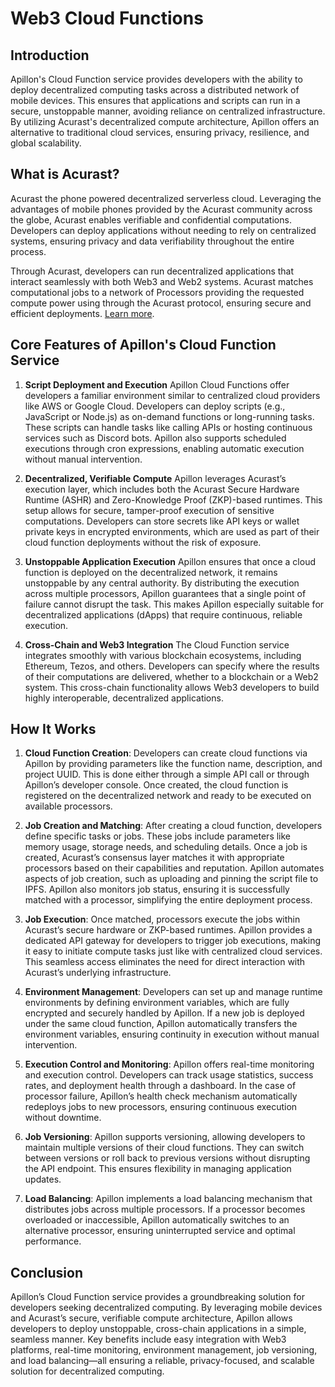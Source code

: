 # Web3 Cloud Functions

## Introduction

Apillon's Cloud Function service provides developers with the ability to deploy decentralized computing tasks across a distributed network of mobile devices. This ensures that applications and scripts can run in a secure, unstoppable manner, avoiding reliance on centralized infrastructure. By utilizing Acurast's decentralized compute architecture, Apillon offers an alternative to traditional cloud services, ensuring privacy, resilience, and global scalability.

## What is Acurast?

Acurast the phone powered decentralized serverless cloud. Leveraging the advantages of mobile phones provided by the Acurast community across the globe, Acurast enables verifiable and confidential computations. Developers can deploy applications without needing to rely on centralized systems, ensuring privacy and data verifiability throughout the entire process.

Through Acurast, developers can run decentralized applications that interact seamlessly with both Web3 and Web2 systems. Acurast matches computational jobs to a network of Processors providing the requested compute power using through the Acurast protocol, ensuring secure and efficient deployments. [Learn more](https://docs.acurast.com/).

## Core Features of Apillon's Cloud Function Service

1. **Script Deployment and Execution**
Apillon Cloud Functions offer developers a familiar environment similar to centralized cloud providers like AWS or Google Cloud. Developers can deploy scripts (e.g., JavaScript or Node.js) as on-demand functions or long-running tasks. These scripts can handle tasks like calling APIs or hosting continuous services such as Discord bots. Apillon also supports scheduled executions through cron expressions, enabling automatic execution without manual intervention.

2. **Decentralized, Verifiable Compute**
Apillon leverages Acurast’s execution layer, which includes both the Acurast Secure Hardware Runtime (ASHR) and Zero-Knowledge Proof (ZKP)-based runtimes. This setup allows for secure, tamper-proof execution of sensitive computations. Developers can store secrets like API keys or wallet private keys in encrypted environments, which are used as part of their cloud function deployments without the risk of exposure.

3. **Unstoppable Application Execution**
Apillon ensures that once a cloud function is deployed on the decentralized network, it remains unstoppable by any central authority. By distributing the execution across multiple processors, Apillon guarantees that a single point of failure cannot disrupt the task. This makes Apillon especially suitable for decentralized applications (dApps) that require continuous, reliable execution.

4. **Cross-Chain and Web3 Integration**
The Cloud Function service integrates smoothly with various blockchain ecosystems, including Ethereum, Tezos, and others. Developers can specify where the results of their computations are delivered, whether to a blockchain or a Web2 system. This cross-chain functionality allows Web3 developers to build highly interoperable, decentralized applications.

## How It Works

1. **Cloud Function Creation**: Developers can create cloud functions via Apillon by providing parameters like the function name, description, and project UUID. This is done either through a simple API call or through Apillon’s developer console. Once created, the cloud function is registered on the decentralized network and ready to be executed on available processors.

2. **Job Creation and Matching**: After creating a cloud function, developers define specific tasks or jobs. These jobs include parameters like memory usage, storage needs, and scheduling details. Once a job is created, Acurast’s consensus layer matches it with appropriate processors based on their capabilities and reputation. Apillon automates aspects of job creation, such as uploading and pinning the script file to IPFS. Apillon also monitors job status, ensuring it is successfully matched with a processor, simplifying the entire deployment process.

3. **Job Execution**: Once matched, processors execute the jobs within Acurast’s secure hardware or ZKP-based runtimes. Apillon provides a dedicated API gateway for developers to trigger job executions, making it easy to initiate compute tasks just like with centralized cloud services. This seamless access eliminates the need for direct interaction with Acurast’s underlying infrastructure.

4. **Environment Management**: Developers can set up and manage runtime environments by defining environment variables, which are fully encrypted and securely handled by Apillon. If a new job is deployed under the same cloud function, Apillon automatically transfers the environment variables, ensuring continuity in execution without manual intervention.

5. **Execution Control and Monitoring**: Apillon offers real-time monitoring and execution control. Developers can track usage statistics, success rates, and deployment health through a dashboard. In the case of processor failure, Apillon’s health check mechanism automatically redeploys jobs to new processors, ensuring continuous execution without downtime.

6. **Job Versioning**: Apillon supports versioning, allowing developers to maintain multiple versions of their cloud functions. They can switch between versions or roll back to previous versions without disrupting the API endpoint. This ensures flexibility in managing application updates.

7. **Load Balancing**: Apillon implements a load balancing mechanism that distributes jobs across multiple processors. If a processor becomes overloaded or inaccessible, Apillon automatically switches to an alternative processor, ensuring uninterrupted service and optimal performance.

## Conclusion

Apillon’s Cloud Function service provides a groundbreaking solution for developers seeking decentralized computing. By leveraging mobile devices and Acurast’s secure, verifiable compute architecture, Apillon allows developers to deploy unstoppable, cross-chain applications in a simple, seamless manner. Key benefits include easy integration with Web3 platforms, real-time monitoring, environment management, job versioning, and load balancing—all ensuring a reliable, privacy-focused, and scalable solution for decentralized computing.
